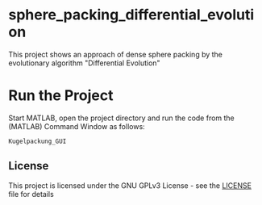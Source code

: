 # sphere_packing_differential_evolution
This project shows an approach of dense sphere packing by the evolutionary algorithm "Differential Evolution"

# Run the Project
Start MATLAB, open the project directory and run the code from the (MATLAB) Command Window as follows:
```
Kugelpackung_GUI
```

## License

This project is licensed under the GNU GPLv3 License - see the [LICENSE](LICENSE) file for details
